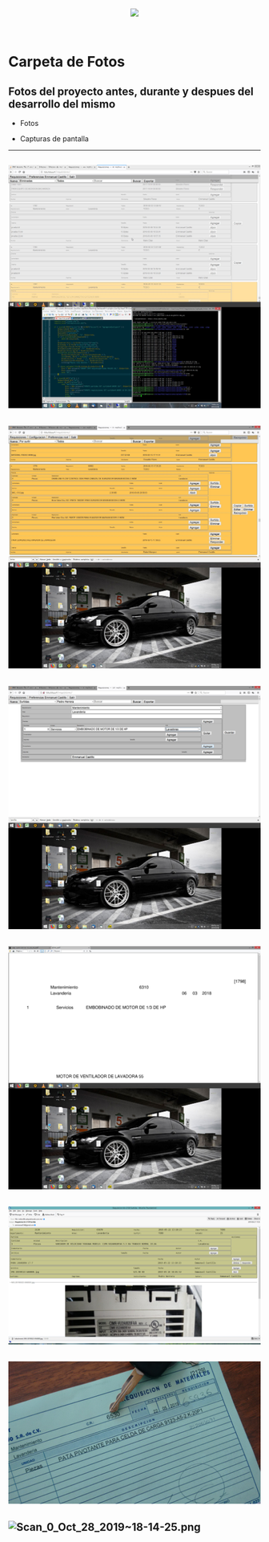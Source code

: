 <br/>
<p align="center">
  <img src="https://avatars2.githubusercontent.com/u/15052789?v=3&s=200">
</p>
<br/>

# Carpeta de Fotos

## Fotos del proyecto antes, durante y despues del desarrollo del mismo

* Fotos

* Capturas de pantalla

---
![00000071.jpg](/Fotos/00000071.jpg)
---
![00001004.jpg](/Fotos/00001004.jpg)
---
![00001053.jpg](/Fotos/00001053.jpg)
---
![00001055.jpg](/Fotos/00001055.jpg)
---
![Captura de pantalla 2019-07-01 11.10.25.png](/Fotos/Captura%20de%20pantalla%202019-07-01%2011.10.25.png)
---
![IMG_20190531_095740717.jpg](/Fotos/IMG_20190531_095740717.jpg)
---
![Scan_0_Oct_28_2019~18-14-25.png](/Fotos/Scan_0_Oct_28_2019~18-14-25.png)
---
